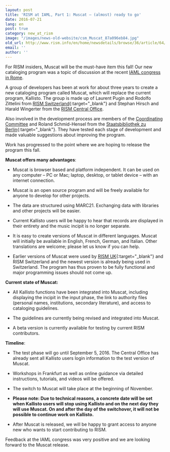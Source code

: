 ```yaml
---
layout: post
title: 'RISM at IAML, Part 1: Muscat – (almost) ready to go'
date: 2016-07-21
lang: en
post: true
category: new_at_rism
image: "/images/news-old-website/csm_Muscat_87a096eb84.jpg"
old_url: http://www.rism.info/en/home/newsdetails/browse/36/article/64/rism-at-iaml-part-1-muscat-almost-ready-to-go.html
email: ''
author: ''
---
```


For RISM insiders, Muscat will be the must-have item this fall! Our new cataloging program was a topic of discussion at the recent [IAML congress in Rome](/publications/iaml-congresses/2016.html).

A group of developers has been at work for about three years to create a new cataloging program called Muscat, which will replace the current program, Kallisto. The group is made up of Laurent Pugin and Rodolfo Zittelini from [RISM Switzerland](http://rism-ch.org/infrastructure/muscat.html){:target="_blank"} and Stephan Hirsch and Harald Wingerter from the [RISM Central Office](/editorial-center.html).

Also involved in the development process are members of the [Coordinating Committee](/organization/international-partners.html) and Roland Schmid-Hensel from the [Staatsbibliothek zu Berlin](http://staatsbibliothek-berlin.de/){:target="_blank"}. They have tested each stage of development and made valuable suggestions about improving the program.

Work has progressed to the point where we are hoping to release the program this fall.

**Muscat offers many advantages**:

- Muscat is browser based and platform independent. It can be used on any computer – PC or Mac; laptop, desktop, or tablet device – with an internet connection.

- Muscat is an open source program and will be freely available for anyone to develop for other projects.

- The data are structured using MARC21. Exchanging data with libraries and other projects will be easier.

- Current Kallisto users will be happy to hear that records are displayed in their entirety and the music incipit is no longer separate.

- It is easy to create versions of Muscat in different languages. Muscat will initially be available in English, French, German, and Italian. Other translations are welcome; please let us know if you can help.

- Earlier versions of Muscat were used by [RISM UK](http://www.rism.org.uk/){:target="_blank"} and RISM Switzerland and the newest version is already being used in Switzerland. The program has thus proven to be fully functional and major programming issues should not come up.

**Current state of Muscat:**

- All Kallisto functions have been integrated into Muscat, including displaying the incipit in the input phase, the link to authority files (personal names, institutions, secondary literature), and access to cataloging guidelines.

- The guidelines are currently being revised and integrated into Muscat.

- A beta version is currently available for testing by current RISM contributors.


**Timeline**:

- The test phase will go until September 5, 2016. The Central Office has already sent all Kallisto users login information to the test version of Muscat.

- Workshops in Frankfurt as well as online guidance via detailed instructions, tutorials, and videos will be offered.

- The switch to Muscat will take place at the beginning of November.

- **Please note: Due to technical reasons, a concrete date will be set when Kallisto users will stop using Kallisto and on the next day they will use Muscat. On and after the day of the switchover, it will not be possible to continue work on Kallisto.**

- After Muscat is released, we will be happy to grant access to anyone new who wants to start contributing to RISM.

Feedback at the IAML congress was very positive and we are looking forward to the Muscat release.
